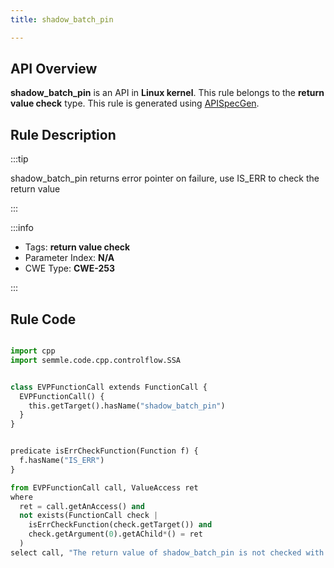 ```yaml
---
title: shadow_batch_pin

---
```



## API Overview
**shadow_batch_pin** is an API in **Linux kernel**. This rule belongs to the **return value check** type. This rule is generated using [APISpecGen](../../tools/APISpecGen).
## Rule Description

:::tip

shadow_batch_pin returns error pointer on failure, use IS_ERR to check the return value

:::

:::info

- Tags: **return value check**
- Parameter Index: **N/A**
- CWE Type: **CWE-253**

:::

## Rule Code
```python

import cpp
import semmle.code.cpp.controlflow.SSA


class EVPFunctionCall extends FunctionCall {
  EVPFunctionCall() {
    this.getTarget().hasName("shadow_batch_pin")
  }
}


predicate isErrCheckFunction(Function f) {
  f.hasName("IS_ERR") 
}

from EVPFunctionCall call, ValueAccess ret
where
  ret = call.getAnAccess() and
  not exists(FunctionCall check |
    isErrCheckFunction(check.getTarget()) and
    check.getArgument(0).getAChild*() = ret
  )
select call, "The return value of shadow_batch_pin is not checked with IS_ERR."
    
```